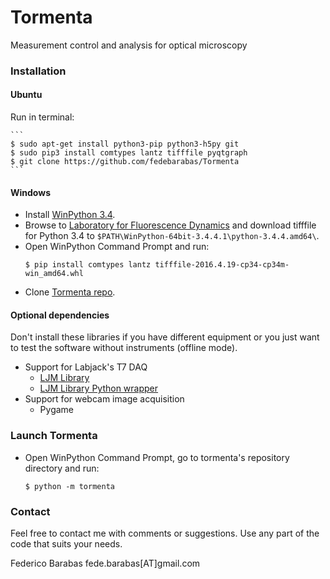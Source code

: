 # Tormenta
Measurement control and analysis for optical microscopy

### Installation

#### Ubuntu
Run in terminal:

    ```
    $ sudo apt-get install python3-pip python3-h5py git
    $ sudo pip3 install comtypes lantz tifffile pyqtgraph
    $ git clone https://github.com/fedebarabas/Tormenta
    ```

#### Windows
- Install [WinPython 3.4](https://sourceforge.net/projects/winpython/files/).
- Browse to [Laboratory for Fluorescence Dynamics](http://www.lfd.uci.edu/~gohlke/pythonlibs/) and download tifffile for Python 3.4 to `$PATH\WinPython-64bit-3.4.4.1\python-3.4.4.amd64\`.
- Open WinPython Command Prompt and run:
    ```
    $ pip install comtypes lantz tifffile-2016.4.19-cp34-cp34m-win_amd64.whl
    ```
- Clone [Tormenta repo](https://github.com/fedebarabas/tormenta).

#### Optional dependencies
Don't install these libraries if you have different equipment or you just want to test the software without instruments (offline mode).
 - Support for Labjack's T7 DAQ
     - [LJM Library](https://labjack.com/support/software/installers/ljm)
     - [LJM Library Python wrapper](https://labjack.com/support/software/examples/ljm/python)
 - Support for webcam image acquisition
     - Pygame

### Launch Tormenta
 - Open WinPython Command Prompt, go to tormenta's repository directory and run:

    ```
    $ python -m tormenta
    ```

### Contact
Feel free to contact me with comments or suggestions. Use any part of the code that suits your needs.

Federico Barabas fede.barabas[AT]gmail.com
